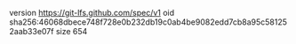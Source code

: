 version https://git-lfs.github.com/spec/v1
oid sha256:46068dbece748f728e0b232db19c0ab4be9082edd7cb8a95c581252aab33e07f
size 654
